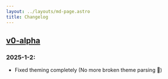 ```yaml
---
layout: ../layouts/md-page.astro
title: Changelog
---
```


## [v0-alpha](/version)

### 2025-1-2: 
- Fixed theming completely (No more broken theme parsing 🥳)
